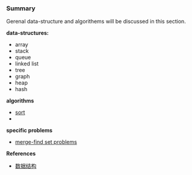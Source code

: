 ### Summary

Gerenal data-structure and algorithems will be discussed in this section.

**data-structures:**

* array
* stack
* queue
* linked list
* tree
* graph
* heap
* hash

**algorithms**

* [sort](sort/sort.md)
* 

**specific problems**

* [merge-find set problems](merge_find_set.md)

**References**

* [数据结构][sjjg]



[sjjg]: https://zh.wikipedia.org/wiki/%E6%95%B0%E6%8D%AE%E7%BB%93%E6%9E%84

